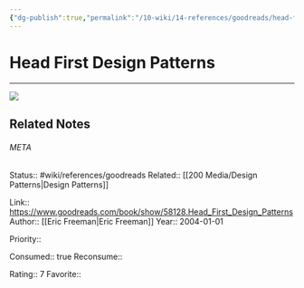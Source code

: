 ```yaml
---
{"dg-publish":true,"permalink":"/10-wiki/14-references/goodreads/head-first-design-patterns-0596007124/","title":"Head First Design Patterns"}
---
```


# Head First Design Patterns
---
![](https://i.gr-assets.com/images/S/compressed.photo.goodreads.com/books/1408309444l/58128.jpg)

## Related Notes




###### META
Status:: #wiki/references/goodreads
Related:: [[200 Media/Design Patterns\|Design Patterns]]

Link:: https://www.goodreads.com/book/show/58128.Head_First_Design_Patterns
Author:: [[Eric Freeman\|Eric Freeman]]
Year:: 2004-01-01

Priority:: 

Consumed:: true
Reconsume:: 

Rating:: 7
Favorite:: 
